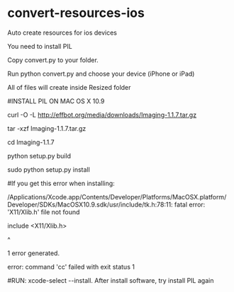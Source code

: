 convert-resources-ios
=====================

Auto create resources for ios devices

You need to install PIL

Copy convert.py to your folder.

Run    python convert.py   and choose your device (iPhone or iPad)

All of files will create inside Resized folder


#INSTALL PIL ON MAC OS X 10.9

curl -O -L http://effbot.org/media/downloads/Imaging-1.1.7.tar.gz

tar -xzf Imaging-1.1.7.tar.gz

cd Imaging-1.1.7

python setup.py build

sudo python setup.py install


#If you get this error when installing:

/Applications/Xcode.app/Contents/Developer/Platforms/MacOSX.platform/Developer/SDKs/MacOSX10.9.sdk/usr/include/tk.h:78:11: fatal error: 'X11/Xlib.h' file not found

include <X11/Xlib.h>

 ^

1 error generated.

error: command 'cc' failed with exit status 1


#RUN: xcode-select --install. After install software, try install PIL again
